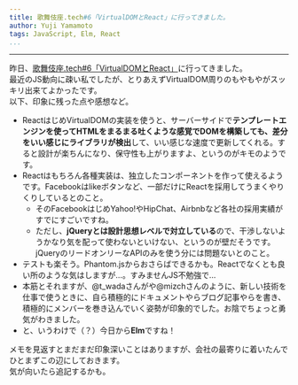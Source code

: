 ```yaml
---
title: 歌舞伎座.tech#6「VirtualDOMとReact」に行ってきました。
author: Yuji Yamamoto
tags: JavaScript, Elm, React
...
```

---

昨日、[歌舞伎座.tech#6「VirtualDOMとReact」](http://kbkz.connpass.com/event/11254/)に行ってきました。 \
最近のJS動向に疎い私でしたが、とりあえずVirtualDOM周りのもやもやがスッキリ出来てよかったです。 \
以下、印象に残った点や感想など。

- ReactはじめVirtualDOMの実装を使うと、サーバーサイドで**テンプレートエンジンを使ってHTMLをまるまる吐くような感覚でDOMを構築しても、差分をいい感じにライブラリが検出**して、いい感じな速度で更新してくれる。すると設計が楽ちんになり、保守性も上がりますよ、というのがキモのようです。
- Reactはもちろん各種実装は、独立したコンポーネントを作って使えるようです。Facebookはlikeボタンなど、一部だけにReactを採用してうまくやりくりしているとのこと。
    - そのFacebookはじめYahoo!やHipChat、Airbnbなど各社の採用実績がすでにすごいですね。
    - ただし、**jQueryとは設計思想レベルで対立している**ので、干渉しないようかなり気を配って使わないといけない、というのが壁だそうです。jQueryのリードオンリーなAPIのみを使う分には問題ないとのこと。
- テストも楽そう。Phantom.jsからおさらばできるかも。Reactでなくとも良い所のような気はしますが...。すみませんJS不勉強で...
- 本筋とそれますが、\@t\_wadaさんがや\@mizchさんのように、新しい技術を仕事で使うときに、自ら積極的にドキュメントやらブログ記事やらを書き、積極的にメンバーを巻き込んでいく姿勢が印象的でした。お陰でちょっと勇気がわきました。
- と、いうわけで（？）今日から**Elm**ですね！

メモを見返すとまだまだ印象深いことはありますが、会社の最寄りに着いたんでひとまずこの辺にしておきます。 \
気が向いたら追記するかも。
